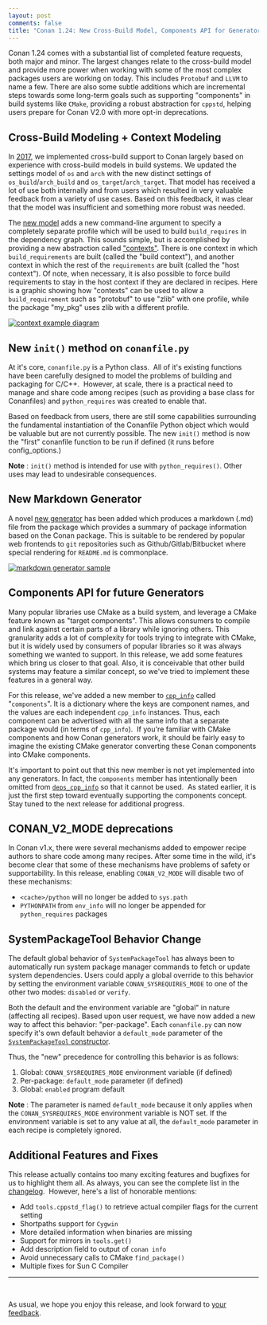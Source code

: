 ```yaml
---
layout: post 
comments: false 
title: "Conan 1.24: New Cross-Build Model, Components API for Generators, New Init() Method, and More"
---
```


Conan 1.24 comes with a substantial list of completed feature requests, both
major and minor.  The largest changes relate to the cross-build model and
provide more power when working with some of the most complex packages users are
working on today.  This includes `Protobuf` and `LLVM` to name a few. There are
also some subtle additions which are incremental steps towards some long-term
goals such as supporting "components" in build systems like `CMake`, providing
a robust abstraction for `cppstd`, helping users prepare for Conan V2.0 with
more opt-in deprecations. 

## Cross-Build Modeling + Context Modeling  

In
[2017](https://docs.conan.io/en/latest/changelog.html#beta2-23-december-2017),
we implemented cross-build support to Conan largely based on experience with
cross-build models in build systems. We updated the settings model of `os` and
`arch` with the new distinct settings of `os_build`/`arch_build` and
`os_target`/`arch_target`. That model has received a lot of use both
internally and from users which resulted in very valuable feedback from a
variety of use cases. Based on this feedback, it was clear that the model was
insufficient and something more robust was needed.

The [new
model](https://docs.conan.io/en/latest/systems_cross_building/cross_building.html#using-build-requires)
adds a new command-line argument to specify a completely separate profile which
will be used to build `build_requires` in the dependency graph. This sounds
simple, but is accomplished by providing a new abstraction called
["contexts"](https://docs.conan.io/en/latest/devtools/build_requires.html#build-and-host-contexts).
There is one context in which `build_requirements` are built (called the "build
context"), and another context in which the rest of the `requirements` are built
(called the "host context"). Of note, when necessary, it is also possible to
force build requirements to stay in the host context if they are declared in
recipes. Here is a graphic showing how "contexts" can be used to allow a
`build_requirement` such as "protobuf" to use "zlib" with one profile, while the
package "my_pkg" uses zlib with a different profile.

<p class="centered">
    <a href="https://docs.conan.io/en/latest/devtools/build_requires.html#build-and-host-contexts"><img src="{{ site.url }}/assets/post_images/2020-04-06/conan-gtest_nasm.png" align="center" alt="context example diagram"/></a>
</p>

## New `init()` method on `conanfile.py`  

At it's core, `conanfile.py` is a Python class.  All of it's existing functions
have been carefully designed to model the problems of building and packaging for
C/C++.  However, at scale, there is a practical need to manage and share code
among recipes (such as providing a base class for Conanfiles) and
`python_requires` was created to enable that. 

Based on feedback from users, there are still some capabilities surrounding the
fundamental instantiation of the Conanfile Python object which would be valuable
but are not currently possible. The new `init()` method is now the "first"
conanfile function to be run if defined (it runs before config_options.)  

**Note** : `init()` method is intended for use with `python_requires()`. Other
uses may lead to undesirable consequences.

## New Markdown Generator  

A novel [new
generator](https://docs.conan.io/en/latest/reference/generators/markdown.html)
has been added which produces a markdown (.md) file from the package which
provides a summary of package information based on the Conan package. This is
suitable to be rendered by popular web frontends to `git` repositories such as
Github/Gitlab/Bitbucket where special rendering for `README.md` is commonplace. 

<p class="centered">
    <a href="https://docs.conan.io/en/latest/reference/generators/markdown.html"><img src="{{ site.url }}/assets/post_images/2020-04-06/conan-markdown_generator.png" align="center" alt="markdown generator sample"/></a>
</p>

## Components API for future Generators  

Many popular libraries use CMake as a build system, and leverage a CMake feature
known as "target components". This allows consumers to compile and link against
certain parts of a library while ignoring others. This granularity adds a lot of
complexity for tools trying to integrate with CMake, but it is widely used by
consumers of popular libraries so it was always something we wanted to support.
In this release, we add some features which bring us closer to that goal. Also,
it is conceivable that other build systems may feature a similar concept, so
we've tried to implement these features in a general way. 

For this release, we've added a new member to
[`cpp_info`](https://docs.conan.io/en/latest/reference/conanfile/attributes.html#cpp-info)
called "`components`". It is a dictionary where the keys are component names,
and the values are each independent `cpp_info` instances. Thus, each component
can be advertised with all the same info that a separate package would (in terms
of `cpp_info`).  If you're familiar with CMake components and how Conan
generators work, it should be fairly easy to imagine the existing CMake
generator converting these Conan components into CMake components. 

It's important to point out that this new member is not yet implemented into any
generators. In fact, the `components` member has intentionally been omitted from
[`deps_cpp_info`](https://docs.conan.io/en/latest/reference/conanfile/attributes.html#deps-cpp-info)
so that it cannot be used.  As stated earlier, it is just the first step toward
eventually supporting the components concept. Stay tuned to the next release for
additional progress. 

## CONAN_V2_MODE deprecations  

In Conan v1.x, there were several mechanisms added to empower recipe authors to
share code among many recipes. After some time in the wild, it's become clear
that some of these mechanisms have problems of safety or supportability. In this
release, enabling `CONAN_V2_MODE` will disable two of these mechanisms: 
- `<cache>/python` will no longer be added to `sys.path`
- `PYTHONPATH` from `env_info` will no longer be appended for `python_requires`
  packages

## SystemPackageTool Behavior Change  

The default global behavior of `SystemPackageTool` has always been to
automatically run system package manager commands to fetch or update system
dependencies. Users could apply a global override to this behavior by setting
the environment variable `CONAN_SYSREQUIRES_MODE` to one of the other two modes:
`disabled` or `verify`.  

Both the default and the environment variable are "global" in nature (affecting
all recipes). Based upon user request, we have now added a new way to affect
this behavior: "per-package". Each `conanfile.py` can now specify it's own
default behavior a `default_mode` parameter of the [`SystemPackageTool`
constructor](https://docs.conan.io/en/latest/reference/conanfile/methods.html#systempackagetool).

Thus, the "new" precedence for controlling this behavior is as follows:  
1. Global: `CONAN_SYSREQUIRES_MODE` environment variable (if defined)
2. Per-package: `default_mode` parameter (if defined)
3. Global: `enabled` program default

**Note** : The parameter is named `default_mode` because it only applies when
the `CONAN_SYSREQUIRES_MODE` environment variable is NOT set. If the environment
variable is set to any value at all, the `default_mode` parameter in each recipe
is completely ignored.

## Additional Features and Fixes  

This release actually contains too many exciting features and bugfixes for us to
highlight them all. As always, you can see the complete list in the
[changelog]( https://docs.conan.io/en/latest/changelog.html#mar-2020).  However,
here's a list of honorable mentions:

* Add `tools.cppstd_flag()` to retrieve actual compiler flags for the current setting
* Shortpaths support for `Cygwin`
* More detailed information when binaries are missing
* Support for mirrors in `tools.get()`
* Add description field to output of `conan info`
* Avoid unnecessary calls to CMake `find_package()`
* Multiple fixes for Sun C Compiler

-----------
<br>

As usual, we hope you enjoy this release, and look forward to [your
feedback](https://github.com/conan-io/conan/issues). 
